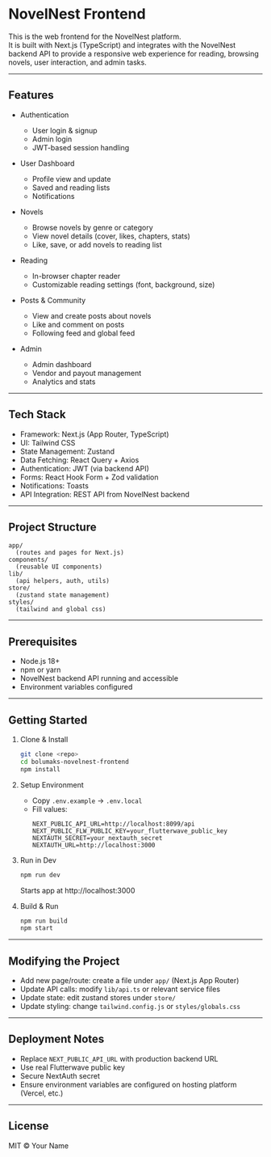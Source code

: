 # NovelNest Frontend

This is the web frontend for the NovelNest platform.  
It is built with Next.js (TypeScript) and integrates with the NovelNest backend API to provide a responsive web experience for reading, browsing novels, user interaction, and admin tasks.  

---

## Features

- Authentication
  - User login & signup
  - Admin login
  - JWT-based session handling

- User Dashboard
  - Profile view and update
  - Saved and reading lists
  - Notifications

- Novels
  - Browse novels by genre or category
  - View novel details (cover, likes, chapters, stats)
  - Like, save, or add novels to reading list

- Reading
  - In-browser chapter reader
  - Customizable reading settings (font, background, size)

- Posts & Community
  - View and create posts about novels
  - Like and comment on posts
  - Following feed and global feed

- Admin
  - Admin dashboard
  - Vendor and payout management
  - Analytics and stats

---

## Tech Stack

- Framework: Next.js (App Router, TypeScript)
- UI: Tailwind CSS
- State Management: Zustand
- Data Fetching: React Query + Axios
- Authentication: JWT (via backend API)
- Forms: React Hook Form + Zod validation
- Notifications: Toasts
- API Integration: REST API from NovelNest backend

---

## Project Structure

```
app/
  (routes and pages for Next.js)
components/
  (reusable UI components)
lib/
  (api helpers, auth, utils)
store/
  (zustand state management)
styles/
  (tailwind and global css)
```

---

## Prerequisites

- Node.js 18+
- npm or yarn
- NovelNest backend API running and accessible
- Environment variables configured

---

## Getting Started

1. Clone & Install
   ```bash
   git clone <repo>
   cd bolumaks-novelnest-frontend
   npm install
   ```

2. Setup Environment
   - Copy `.env.example` → `.env.local`
   - Fill values:
     ```env
     NEXT_PUBLIC_API_URL=http://localhost:8099/api
     NEXT_PUBLIC_FLW_PUBLIC_KEY=your_flutterwave_public_key
     NEXTAUTH_SECRET=your_nextauth_secret
     NEXTAUTH_URL=http://localhost:3000
     ```

3. Run in Dev
   ```bash
   npm run dev
   ```

   Starts app at http://localhost:3000

4. Build & Run
   ```bash
   npm run build
   npm start
   ```

---

## Modifying the Project

- Add new page/route: create a file under `app/` (Next.js App Router)
- Update API calls: modify `lib/api.ts` or relevant service files
- Update state: edit zustand stores under `store/`
- Update styling: change `tailwind.config.js` or `styles/globals.css`

---

## Deployment Notes

- Replace `NEXT_PUBLIC_API_URL` with production backend URL
- Use real Flutterwave public key
- Secure NextAuth secret
- Ensure environment variables are configured on hosting platform (Vercel, etc.)

---

## License

MIT © Your Name

